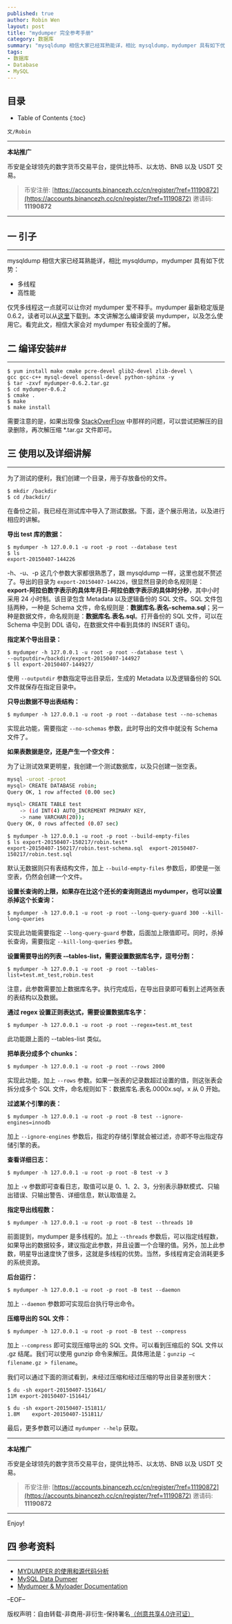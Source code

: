 ```yaml
---
published: true
author: Robin Wen
layout: post
title: "mydumper 完全参考手册"
category: 数据库
summary: "mysqldump 相信大家已经耳熟能详，相比 mysqldump，mydumper 具有如下优势：多线程、高性能。仅凭多线程这一点就可以让你对 mydumper 爱不释手。mydumper 最新稳定版是 0.6.2，读者可以从 Launchpad 下载到。本文讲解怎么编译安装 mydumper，以及怎么使用它。看完此文，相信大家会对 mydumper 有较全面的了解。"
tags: 
- 数据库
- Database
- MySQL
---
```


## 目录 ##

* Table of Contents
{:toc}

`文/Robin`

***

**本站推广**

币安是全球领先的数字货币交易平台，提供比特币、以太坊、BNB 以及 USDT 交易。

> 币安注册: [https://accounts.binancezh.cc/cn/register/?ref=11190872](https://accounts.binancezh.cc/cn/register/?ref=11190872)
> 邀请码: **11190872**

***

## 一 引子 ##
***

mysqldump 相信大家已经耳熟能详，相比 mysqldump，mydumper 具有如下优势：

* 多线程
* 高性能

仅凭多线程这一点就可以让你对 mydumper 爱不释手。mydumper 最新稳定版是 0.6.2，读者可以从[这里](https://launchpad.net/mydumper)下载到。本文讲解怎么编译安装 mydumper，以及怎么使用它。看完此文，相信大家会对 mydumper 有较全面的了解。

## 二 编译安装##
***

    $ yum install make cmake pcre-devel glib2-devel zlib-devel \
    gcc gcc-c++ mysql-devel openssl-devel python-sphinx -y
    $ tar -zxvf mydumper-0.6.2.tar.gz
    $ cd mydumper-0.6.2
    $ cmake .
    $ make
    $ make install

需要注意的是，如果出现像 [StackOverFlow](http://stackoverflow.com/questions/28712175/cmake-is-not-possible-to-find-mysql-libraries-when-i-setup-mydumper/29485330#29485330) 中那样的问题，可以尝试把解压的目录删除，再次解压缩 *.tar.gz 文件即可。

## 三 使用以及详细讲解 ##
***

为了测试的便利，我们创建一个目录，用于存放备份的文件。

    $ mkdir /backdir
    $ cd /backdir/

在备份之前，我已经在测试库中导入了测试数据。下面，逐个展示用法，以及进行相应的讲解。

**导出 test 库的数据：**

    $ mydumper -h 127.0.0.1 -u root -p root --database test
    $ ls
    export-20150407-144226

-h、-u、-p 这几个参数大家都很熟悉了，跟 mysqldump 一样，这里也就不赘述了。导出的目录为 `export-20150407-144226`，很显然目录的命名规则是：**export-阿拉伯数字表示的具体年月日-阿拉伯数字表示的具体时分秒**，其中小时采用 24 小时制。该目录包含 Metadata 以及逻辑备份的 SQL 文件。SQL 文件包括两种，一种是 Schema 文件，命名规则是：**数据库名.表名-schema.sql**；另一种是数据文件，命名规则是：**数据库名.表名.sql**。打开备份的 SQL 文件，可以在 Schema 中见到 DDL 语句，在数据文件中看到具体的 INSERT 语句。

**指定某个导出目录：**

    $ mydumper -h 127.0.0.1 -u root -p root --database test \
    --outputdir=/backdir/export-20150407-144927
    $ ll export-20150407-144927/

使用 `--outputdir` 参数指定导出目录后，生成的 Metadata 以及逻辑备份的 SQL 文件就保存在指定目录中。

**只导出数据不导出表结构：**

    $ mydumper -h 127.0.0.1 -u root -p root --database test --no-schemas

实现此功能，需要指定 `--no-schemas` 参数，此时导出的文件中就没有 Schema 文件了。

**如果表数据是空，还是产生一个空文件：**

为了让测试效果更明星，我创建一个测试数据库，以及只创建一张空表。

``` bash
mysql -uroot -proot
mysql> CREATE DATABASE robin;
Query OK, 1 row affected (0.00 sec)

mysql> CREATE TABLE test
    -> (id INT(4) AUTO_INCREMENT PRIMARY KEY,
    -> name VARCHAR(20));
Query OK, 0 rows affected (0.07 sec)
```

    $ mydumper -h 127.0.0.1 -u root -p root --build-empty-files
    $ ls export-20150407-150217/robin.test*
    export-20150407-150217/robin.test-schema.sql  export-20150407-150217/robin.test.sql

默认无数据则只有表结构文件，加上 `--build-empty-files` 参数后，即使是一张空表，仍然会创建一个文件。

**设置长查询的上限，如果存在比这个还长的查询则退出 mydumper，也可以设置杀掉这个长查询：**

    $ mydumper -h 127.0.0.1 -u root -p root --long-query-guard 300 --kill-long-queries

实现此功能需要指定 `--long-query-guard` 参数，后面加上限值即可。同时，杀掉长查询，需要指定 `--kill-long-queries` 参数。

**设置需要导出的列表 -–tables-list，需要设置数据库名字，逗号分割：**

    $ mydumper -h 127.0.0.1 -u root -p root --tables-list=test.mt_test,robin.test

注意，此参数需要加上数据库名字。执行完成后，在导出目录即可看到上述两张表的表结构以及数据。

**通过 regex 设置正则表达式，需要设置数据库名字：**

    $ mydumper -h 127.0.0.1 -u root -p root --regex=test.mt_test

此功能跟上面的 --tables-list 类似。

**把单表分成多个 chunks：**

    $ mydumper -h 127.0.0.1 -u root -p root --rows 2000

实现此功能，加上 `--rows` 参数。如果一张表的记录数超过设置的值，则这张表会拆分成多个 SQL 文件，命名规则如下：数据库名.表名.0000x.sql，x 从 0 开始。

**过滤某个引擎的表：**

    $ mydumper -h 127.0.0.1 -u root -p root -B test --ignore-engines=innodb

加上 `--ignore-engines` 参数后，指定的存储引擎就会被过滤，亦即不导出指定存储引擎的表。

**查看详细日志：**

    $ mydumper -h 127.0.0.1 -u root -p root -B test -v 3

加上 `-v` 参数即可查看日志，取值可以是 0、1、2、3，分别表示静默模式、只输出错误、只输出警告、详细信息，默认取值是 2。

**指定导出线程数：**

    $ mydumper -h 127.0.0.1 -u root -p root -B test --threads 10

前面提到，mydumper 是多线程的。加上 `--threads` 参数后，可以指定线程数，如果导出的数据较多，建议指定此参数，并且设置一个合理的值。另外，加上此参数，明星导出速度快了很多，这就是多线程的优势。当然，多线程肯定会消耗更多的系统资源。

**后台运行：**

    $ mydumper -h 127.0.0.1 -u root -p root -B test --daemon

加上 `--daemon` 参数即可实现后台执行导出命令。

**压缩导出的 SQL 文件：**

    $ mydumper -h 127.0.0.1 -u root -p root -B test --compress

加上 `--compress` 即可实现压缩导出的 SQL 文件。可以看到压缩后的 SQL 文件以 .gz 结尾。我们可以使用 gunzip 命令来解压。具体用法是：`gunzip –c filename.gz > filename`。

我们可以通过下面的测试看到，未经过压缩和经过压缩的导出目录差别很大：

    $ du -sh export-20150407-151641/
    11M export-20150407-151641/

    $ du -sh export-20150407-151811/
    1.8M    export-20150407-151811/

最后，更多参数可以通过 `mydumper --help` 获取。

***

**本站推广**

币安是全球领先的数字货币交易平台，提供比特币、以太坊、BNB 以及 USDT 交易。

> 币安注册: [https://accounts.binancezh.cc/cn/register/?ref=11190872](https://accounts.binancezh.cc/cn/register/?ref=11190872)
> 邀请码: **11190872**

***

Enjoy!

## 四 参考资料 ##
***

* [MYDUMPER 的使用和源代码分析](http://www.hoterran.info/mydumper_usage)
* [MySQL Data Dumper](https://launchpad.net/mydumper)
* [Mydumper & Myloader Documentation](http://centminmod.com/mydumper.html)

–EOF–

版权声明：自由转载-非商用-非衍生-保持署名<a href="http://creativecommons.org/licenses/by-nc-nd/4.0/deed.zh" target="_blank">（创意共享4.0许可证）</a>
